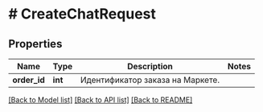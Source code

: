# # CreateChatRequest

## Properties

Name | Type | Description | Notes
------------ | ------------- | ------------- | -------------
**order_id** | **int** | Идентификатор заказа на Маркете. |

[[Back to Model list]](../../README.md#models) [[Back to API list]](../../README.md#endpoints) [[Back to README]](../../README.md)

